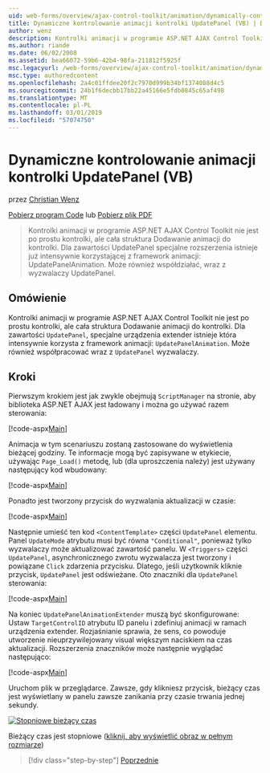 ```yaml
---
uid: web-forms/overview/ajax-control-toolkit/animation/dynamically-controlling-updatepanel-animations-vb
title: Dynamiczne kontrolowanie animacji kontrolki UpdatePanel (VB) | Dokumentacja firmy Microsoft
author: wenz
description: Kontrolki animacji w programie ASP.NET AJAX Control Toolkit nie jest po prostu kontrolki, ale cała struktura Dodawanie animacji do kontrolki. Dla zawartości...
ms.author: riande
ms.date: 06/02/2008
ms.assetid: bea66072-59b6-42b4-98fa-211812f5925f
msc.legacyurl: /web-forms/overview/ajax-control-toolkit/animation/dynamically-controlling-updatepanel-animations-vb
msc.type: authoredcontent
ms.openlocfilehash: 2a4c01ffdee20f2c7970d999b34bf1374088d4c5
ms.sourcegitcommit: 24b1f6decbb17bb22a45166e5fdb0845c65af498
ms.translationtype: MT
ms.contentlocale: pl-PL
ms.lasthandoff: 03/01/2019
ms.locfileid: "57074750"
---
```

<a name="dynamically-controlling-updatepanel-animations-vb"></a>Dynamiczne kontrolowanie animacji kontrolki UpdatePanel (VB)
====================
przez [Christian Wenz](https://github.com/wenz)

[Pobierz program Code](http://download.microsoft.com/download/9/3/f/93f8daea-bebd-4821-833b-95205389c7d0/UpdatePanelAnimation2.vb.zip) lub [Pobierz plik PDF](http://download.microsoft.com/download/b/6/a/b6ae89ee-df69-4c87-9bfb-ad1eb2b23373/updatepanelanimation2VB.pdf)

> Kontrolki animacji w programie ASP.NET AJAX Control Toolkit nie jest po prostu kontrolki, ale cała struktura Dodawanie animacji do kontrolki. Dla zawartości UpdatePanel specjalne rozszerzenia istnieje już intensywnie korzystającej z framework animacji: UpdatePanelAnimation. Może również współdziałać, wraz z wyzwalaczy UpdatePanel.


## <a name="overview"></a>Omówienie

Kontrolki animacji w programie ASP.NET AJAX Control Toolkit nie jest po prostu kontrolki, ale cała struktura Dodawanie animacji do kontrolki. Dla zawartości `UpdatePanel`, specjalne urządzenia extender istnieje która intensywnie korzysta z framework animacji: `UpdatePanelAnimation`. Może również współpracować wraz z `UpdatePanel` wyzwalaczy.

## <a name="steps"></a>Kroki

Pierwszym krokiem jest jak zwykle obejmują `ScriptManager` na stronie, aby biblioteka ASP.NET AJAX jest ładowany i można go używać razem sterowania:


[!code-aspx[Main](dynamically-controlling-updatepanel-animations-vb/samples/sample1.aspx)]

Animacja w tym scenariuszu zostaną zastosowane do wyświetlenia bieżącej godziny. Te informacje mogą być zapisywane w etykiecie, używając `Page_Load()` metodę, lub (dla uproszczenia należy) jest używany następujący kod wbudowany:


[!code-aspx[Main](dynamically-controlling-updatepanel-animations-vb/samples/sample2.aspx)]

Ponadto jest tworzony przycisk do wyzwalania aktualizacji w czasie:


[!code-aspx[Main](dynamically-controlling-updatepanel-animations-vb/samples/sample3.aspx)]

Następnie umieść ten kod `<ContentTemplate>` części `UpdatePanel` elementu. Panel `UpdateMode` atrybutu musi być równa `"Conditional"`, ponieważ tylko wyzwalaczy może aktualizować zawartość panelu. W `<Triggers>` części `UpdatePanel`, asynchronicznego zwrotu wyzwalacza jest tworzony i powiązane `Click` zdarzenia przycisku. Dlatego, jeśli użytkownik kliknie przycisk, `UpdatePanel` jest odświeżane. Oto znaczniki dla `UpdatePanel` sterowania:


[!code-aspx[Main](dynamically-controlling-updatepanel-animations-vb/samples/sample4.aspx)]

Na koniec `UpdatePanelAnimationExtender` muszą być skonfigurowane: Ustaw `TargetControlID` atrybutu ID panelu i zdefiniuj animacji w ramach urządzenia extender. Rozjaśnianie sprawia, że sens, co powoduje utworzenie nieuprzywilejowany visual większym naciskiem na czas aktualizacji. Rozszerzenia znaczników może następnie wyglądać następująco:


[!code-aspx[Main](dynamically-controlling-updatepanel-animations-vb/samples/sample5.aspx)]

Uruchom plik w przeglądarce. Zawsze, gdy klikniesz przycisk, bieżący czas jest wyświetlany w panelu zawsze zanikania przy czasie trwania jednej sekundy.


[![Stopniowe bieżący czas](dynamically-controlling-updatepanel-animations-vb/_static/image2.png)](dynamically-controlling-updatepanel-animations-vb/_static/image1.png)

Bieżący czas jest stopniowe ([kliknij, aby wyświetlić obraz w pełnym rozmiarze](dynamically-controlling-updatepanel-animations-vb/_static/image3.png))

> [!div class="step-by-step"]
> [Poprzednie](animating-an-updatepanel-control-vb.md)
